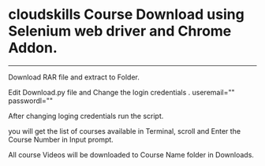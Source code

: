 # cloudskills  Course Download using Selenium web driver and Chrome Addon.

------------------------------------------------------------------------------------------------
Download RAR file and extract to Folder.

Edit Download.py file and Change the login credentials .
useremail=""
passwordl=""

After changing loging credentials run the script.

you will get the list of courses available in Terminal, scroll and Enter the Course Number in Input prompt.

All course Videos will be downloaded to Course Name folder in Downloads.

